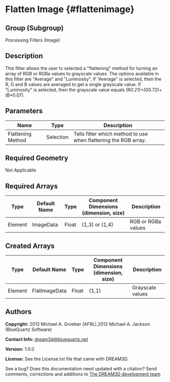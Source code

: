 Flatten Image {#flattenimage}
======

## Group (Subgroup) ##
Processing Filters (Image)

## Description ##
This filter allows the user to selected a "flattening" method for turning an array of RGB or RGBa values to grayscale values.  The options available in this filter are "Average" and "Luminosity".  If "Average" is selected, then the R, G and B values are averaged to get a single grayscale value.  If "Luminosity" is selected, then the grayscale value equals (R*0.21)+(G*0.72)+(B*0.07).

## Parameters ##
| Name | Type | Description |
|------|------|------|
| Flattening Method | Selection | Tells filter which method to use when flattening the RGB array.

## Required Geometry ##
Not Applicable

## Required Arrays ##
| Type | Default Name | Type | Component Dimensions (dimension, size) | Description |
|------|--------------|-------------|---------|-----|
| Element | ImageData | Float | (1,3) or (1,4) | RGB or RGBa values |

## Created Arrays ##
| Type | Default Name | Type | Component Dimensions (dimension, size) | Description |
|------|--------------|-------------|---------|-----|
| Element | FlatImageData | Float | (1,1) | Grayscale values |


## Authors ##

**Copyright:** 2012 Michael A. Groeber (AFRL),2012 Michael A. Jackson (BlueQuartz Software)

**Contact Info:** dream3d@bluequartz.net

**Version:** 1.0.0

**License:**  See the License.txt file that came with DREAM3D.


See a bug? Does this documentation need updated with a citation? Send comments, corrections and additions to [The DREAM3D development team](mailto:dream3d@bluequartz.net?subject=Documentation%20Correction)

